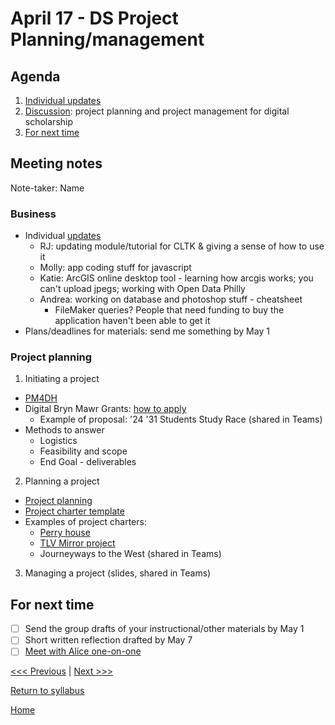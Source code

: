 # April 17 - DS Project Planning/management

## Agenda
1. [Individual updates](#meeting-notes)
2. [Discussion](#project-planning): project planning and project management for digital scholarship
3. [For next time](#for-next-time)

## Meeting notes
Note-taker: Name

### Business
- Individual [updates](/updates.md)
  - RJ: updating module/tutorial for CLTK & giving a sense of how to use it
  - Molly: app coding stuff for javascript
  - Katie: ArcGIS online desktop tool - learning how arcgis works; you can't upload jpegs; working with Open Data Philly
  - Andrea: working on database and photoshop stuff - cheatsheet
    - FileMaker queries? People that need funding to buy the application haven't been able to get it
- Plans/deadlines for materials: send me something by May 1

### Project planning
1. Initiating a project
  - [PM4DH](https://scholarblogs.emory.edu/pm4dh/)
  - Digital Bryn Mawr Grants: [how to apply](https://www.brynmawr.edu/lits/projects-and-partnerships/digital-bryn-mawr-project-grants/how-apply)
    - Example of proposal: '24 '31 Students Study Race (shared in Teams)
- Methods to answer
  - Logistics
  - Feasibility and scope
  - End Goal - deliverables

2. Planning a project
  - [Project planning](/resources/ds-project-planning.md)
  - [Project charter template](/resources/project-charter-template.md)
  - Examples of project charters:
    - [Perry house](https://docs.google.com/document/d/1wNdr_jrtcFA76WO6YguPb7kk56XydohWSR4XNinRx-E/edit)
    - [TLV Mirror project](https://docs.google.com/document/d/1sRtNMzhKj5xBH9V1C9XMHtG2FHPK6VjLCCJoE8_eeg8/edit)
    - Journeyways to the West (shared in Teams)

3. Managing a project (slides, shared in Teams)


## For next time
- [ ] Send the group drafts of your instructional/other materials by May 1
- [ ] Short written reflection drafted by May 7
- [ ] [Meet with Alice one-on-one](calendly.com/amcgrath1)

[<<< Previous](/sessions/04-03-exhibits.md) | [Next >>>](/sessions/05-01-making.md)

[Return to syllabus](/syllabus.md)

[Home](/README.md)

